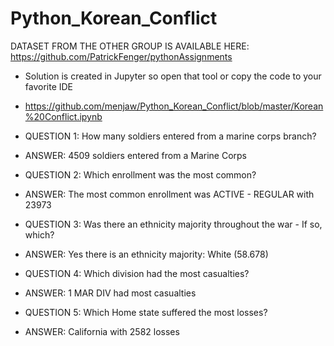 # Python_Korean_Conflict
DATASET FROM THE OTHER GROUP IS AVAILABLE HERE:
https://github.com/PatrickFenger/pythonAssignments



- Solution is created in Jupyter so open that tool or copy the code to your favorite IDE
- https://github.com/menjaw/Python_Korean_Conflict/blob/master/Korean%20Conflict.ipynb


- QUESTION 1: How many soldiers entered from a marine corps branch?
- ANSWER: 4509 soldiers entered from a Marine Corps


- QUESTION 2: Which enrollment was the most common?
- ANSWER: The most common enrollment was ACTIVE - REGULAR with 23973


- QUESTION 3: Was there an ethnicity majority throughout the war - If so, which?
- ANSWER: Yes there is an ethnicity majority: White (58.678)


- QUESTION 4: Which division had the most casualties?
- ANSWER: 1 MAR DIV had most casualties


- QUESTION 5: Which Home state suffered the most losses?
- ANSWER: California with 2582 losses